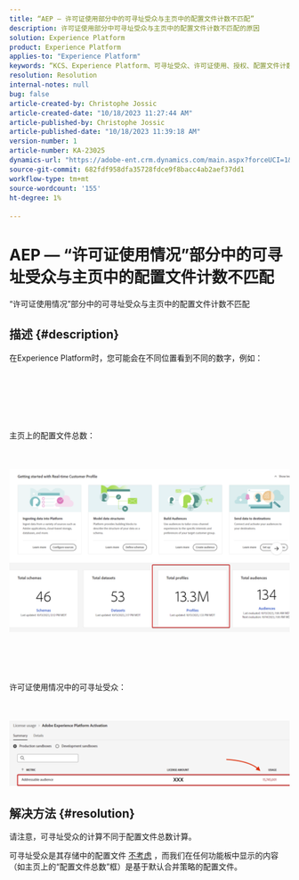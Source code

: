 ```yaml
---
title: “AEP — 许可证使用部分中的可寻址受众与主页中的配置文件计数不匹配”
description: 许可证使用部分中可寻址受众与主页中的配置文件计数不匹配的原因
solution: Experience Platform
product: Experience Platform
applies-to: "Experience Platform"
keywords: “KCS、Experience Platform、可寻址受众、许可证使用、授权、配置文件计数”
resolution: Resolution
internal-notes: null
bug: false
article-created-by: Christophe Jossic
article-created-date: "10/18/2023 11:27:44 AM"
article-published-by: Christophe Jossic
article-published-date: "10/18/2023 11:39:18 AM"
version-number: 1
article-number: KA-23025
dynamics-url: "https://adobe-ent.crm.dynamics.com/main.aspx?forceUCI=1&pagetype=entityrecord&etn=knowledgearticle&id=b0991c56-a96d-ee11-8df0-6045bd0065b6"
source-git-commit: 682fdf958dfa35728fdce9f8bacc4ab2aef37dd1
workflow-type: tm+mt
source-wordcount: '155'
ht-degree: 1%

---
```


# AEP — “许可证使用情况”部分中的可寻址受众与主页中的配置文件计数不匹配


“许可证使用情况”部分中的可寻址受众与主页中的配置文件计数不匹配

## 描述 {#description}

在Experience Platform时，您可能会在不同位置看到不同的数字，例如：<br><br> <br><br> <br><br> <br><br>主页上的配置文件总数：<br><br> <br><br>![](assets/___d78c82e2-aa6d-ee11-8df0-6045bd0065b6___.png)<br><br> <br><br> <br><br>许可证使用情况中的可寻址受众：<br><br> <br><br>![](assets/___db8c82e2-aa6d-ee11-8df0-6045bd0065b6___.png)

## 解决方法 {#resolution}


请注意，可寻址受众的计算不同于配置文件总数计算。

可寻址受众是其存储中的配置文件 <u>不考虑</u> ，而我们在任何功能板中显示的内容（如主页上的“配置文件总数”框）是基于默认合并策略的配置文件。
